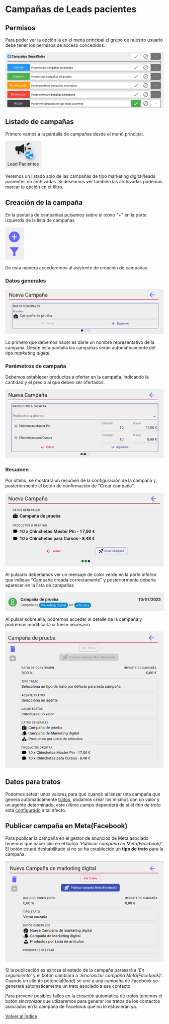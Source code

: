# Campañas de Leads pacientes

## Permisos

Para poder ver la opción la en el menu principal el grupo de nuestro usuario debe tener los permisos de acceso concedidos.

![permisos](./img/permisos.png)

## Listado de campañas

Primero vamos a la pantalla de campañas desde el menú principal.

![icono](./img/iconoleads.png)

Veremos un listado solo de las campañas de tipo marketing digital/leads pacientes no archivadas. Si deseamos ver también las archivadas podemos marcar la opción en el filtro.

## Creación de la campaña

En la pantalla de campañias pulsamos sobre el icono "+" en la parte izquierda de la lista de campañas

![acciones](./img/acciones.png)

De esta manera accederemos al asistente de creación de campañas

### Datos generales

![datosgenerales](./img/datosgeneralesleads.png)

Lo primero que debemos hacer es darle un nombre representativo de la campaña. Desde esta pantalla las campañas serán automáticamente del tipo *marketing digital*.

### Parámetros de campaña

Debemos establecer productos a ofertar en la campaña, indicando la cantidad y el precio al que deben ser ofertados.

![ventacruzada](./img/productosofertar.png)

### Resumen

Por último, se mostrará un resumen de la configuración de la campaña y, posteriormente el botón de confirmación de "Crear campaña".

![resumen](./img/resumen.png)

Al pulsarlo deberíamos ver un mensaje de color verde en la parte inferior que indique "Campaña creada correctamente" y posteriormente debería aparecer en la lista de campañas

![itemlista](./img/itemlista.png)

Al pulsar sobre ella, podremos acceder al detalle de la campaña y podremos modificarla si fuese necesario

![detalle](./img/detalle.png)

## Datos para tratos

Podemos setear unos valores para que cuando al lanzar una campaña que genera autómaticamente [tratos](../tratoscampanias/index.md), podamos crear los mismos con un valor y un agente determinado, este último campo dependerá de si el *tipo de trato* está [configurado](../tipostrato/index.md) a tal efecto.  

## Publicar campaña en Meta(Facebook)

Para publicar la campaña en el gestor de anuncios de Meta asociado tenemos que hacer clic en el botón *'Publicar campaña en Meta(Facebook)'*. El botón estará deshabilitado si no se ha establecido un **tipo de trato** para la campaña.

![publicarCampMkt](./img/publicarCampMkt.png)

Si la publicación es exitosa el estado de la campaña parasará a *'En seguimiento'* y el botón cambiará a *'Sincronizar campaña Meta(Facebook)'*. Cuando un cliente potencial(*lead*) se une a una campaña de Facebook se generará automaticamente un trato asociado a ese contacto.

Para prevenir posibles fallos en la creación automática de tratos tenemos el botón *sincronizar* que utlizaremos para generar los tratos de los contactos asociados en la campaña de Facebook que no lo estuvierán ya.

[Volver al Índice](../../../index.md)
